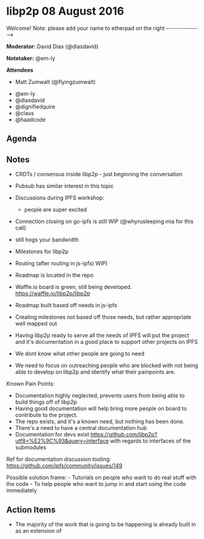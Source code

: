 # libp2p 08 August 2016

Welcome! Note: please add your name to etherpad on the right --------------->

**Moderator:** David Dias (@diasdavid)

**Notetaker:**  @em-ly

**Attendees** 
  * Matt Zumwalt (@flyingzumwalt)
 - @em-ly
 - @diasdavid
 - @dignifiedquire
 - @claus
 - @haadcode

## Agenda



## Notes
 - CRDTs / consensus inside libp2p - just beginning the conversation
 - Pubsub has similar interest in this topic
 - Discussions during IPFS workshop:
     - people are super excited
 - Connection closing on go-ipfs is still WIP (@whyrusleeping mia for this call)
 - still hogs your bandwidth
 - Milestones for libp2p
 - Routing (after routing in js-ipfs) WIP)
 - Roadmap is located in the repo
 - Waffle.io board is green, still being developed. https://waffle.io/libp2p/libp2p
 - Roadmap built based off needs in js-ipfs
 - Creating milestones not based off those needs, but rather appropriate well mapped out

 - Having libp2p ready to serve all the needs of IPFS will put the project and it's documentation in a good place to support other projects on IPFS
 - We dont know what other people are going to need
 - We need to focus on outreaching people who are blocked with not being able to develop on libp2p and identify what their painpoints are.

Known Pain Points:
- Documentation highly neglected, prevents users from being able to build things off of libp2p
 - Having good documentation will help bring more people on board to contribute to the project. 
 - The repo exists, and it's a known need, but nothing has been done.
 - There's a need to have a central documentation hub
- Documentation for devs exist https://github.com/libp2p?utf8=%E2%9C%93&query=interface with regards to interfaces of the submodules

Ref for documentation discussion tooling: https://github.com/ipfs/community/issues/149

Possible solution frame:
    - Tutorials on people who want to do real stuff with the code
    - To help people who want to jump in and start using the code immediately

## Action Items
 - The majority of the work that is going to be happening is already built in as an extension of
